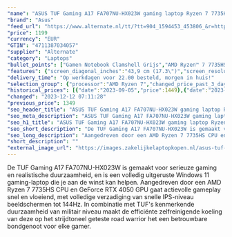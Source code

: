 ```yaml
---
"name": "ASUS TUF Gaming A17 FA707NU-HX023W gaming laptop Ryzen 7 7735HS | RTX 4050 | 16 GB | 512 GB SSD"
"brand": "Asus"
"feed_url": "https://www.alternate.nl/tt/?tt=904_1594453_453806_&r=https%3A%2F%2Fwww.alternate.nl%2Fhtml%2Fproduct%2F1887222%3Futm_source%3Dtradetracker%26utm_medium%3Dcpc%26utm_campaign%3Dtradetracker_Gaminglaptop%26utm_term%3DPL8AZNTJ"
"price": 1199
"currency": "EUR"
"GTIN": "4711387034057"
"supplier": "Alternate"
"category": "Laptops"
"bullet_points": ["Gamen Notebook Clamshell Grijs","AMD Ryzen™ 7 7735HS 3,2 GHz","43,9 cm (17.3\") Full HD 1920 x 1080 Pixels IPS 16:9","16 GB DDR5-SDRAM 4800 MHz 2 x 8 GB","512 GB SSD","NVIDIA GeForce RTX 4050 6 GB NVIDIA G-SYNC AMD Radeon 680M","Wi-Fi 6 (802.11ax) Ethernet LAN 10,100,1000 Mbit/s Bluetooth 5.2","Lithium-Ion (Li-Ion) 90 Wh 240 W","Windows 11 Home 64-bit"]
"features": {"screen_diagonal_inches":"43,9 cm (17.3\")","screen_resolution":"1920 x 1080 Pixels","processor_family":"AMD Ryzen™ 7","memory_size":"16 GB","memory_type":"DDR5-SDRAM","total_storage_space":"512 GB","graphics_card":"NVIDIA GeForce RTX 4050","graphics_memory_size":"6 GB","operating_system":"Windows 11 Home","battery_capacity":"90 Wh","width":"395 mm","depth":"264 mm","weight":"2,6 kg","purpose_laptop":"Gaming"}
"delivery_time": "Op werkdagen voor 22.00 besteld, morgen in huis!"
"selection_group": {"processor":"AMD Ryzen 7","changed_price_past_3_days":true,"product_family":"TUF Gaming"}
"historical_prices": [{"date":"2023-09-05","price":1449},{"date":"2023-11-07","price":1429},{"date":"2023-11-13","price":1499},{"date":"2023-11-14","price":1199},{"date":"2023-12-05","price":1349},{"date":"2023-12-12","price":1199}]
"changed": "2023-12-12 07:11:28"
"previous_price": 1349
"seo_header_title": "ASUS TUF Gaming A17 FA707NU-HX023W gaming laptop Ryzen 7 7735HS | RTX 4050 | 16 GB | 512 GB SSD"
"seo_meta_description": "ASUS TUF Gaming A17 FA707NU-HX023W gaming laptop Ryzen 7 7735HS | RTX 4050 | 16 GB | 512 GB SSD"
"seo_h1_title": "ASUS TUF Gaming A17 FA707NU-HX023W gaming laptop Ryzen 7 7735HS | RTX 4050 | 16 GB | 512 GB SSD"
"seo_short_description": "De TUF Gaming A17 FA707NU-HX023W is gemaakt voor serieuze gaming en realistische duurzaamheid, en is een volledig uitgeruste Windows 11 gaming-laptop die je aan de winst kan helpen."
"seo_long_description": "Aangedreven door een AMD Ryzen 7 7735HS CPU en GeForce RTX 4050 GPU gaat actievolle gameplay snel en vloeiend, met volledige verzadiging van snelle IPS-niveau beeldschermen tot 144Hz. In combinatie met TUF's kenmerkende duurzaamheid van militair niveau maakt de efficiënte zelfreinigende koeling van deze op het strijdtoneel geteste road warrior het een betrouwbare bondgenoot voor elke gamer."
"short_description": ""
"external_image_url": "https://images.zakelijkelaptopkopen.nl/asus-tuf-gaming-a17-fa707nu-hx023w-gaming-laptop-ryzen-7-7735hs-rtx-4050-16-gb-512-gb-ssd.webp"
---
```


De TUF Gaming A17 FA707NU-HX023W is gemaakt voor serieuze gaming en realistische duurzaamheid, en is een volledig uitgeruste Windows 11 gaming-laptop die je aan de winst kan helpen. Aangedreven door een AMD Ryzen 7 7735HS CPU en GeForce RTX 4050 GPU gaat actievolle gameplay snel en vloeiend, met volledige verzadiging van snelle IPS-niveau beeldschermen tot 144Hz. In combinatie met TUF's kenmerkende duurzaamheid van militair niveau maakt de efficiënte zelfreinigende koeling van deze op het strijdtoneel geteste road warrior het een betrouwbare bondgenoot voor elke gamer.